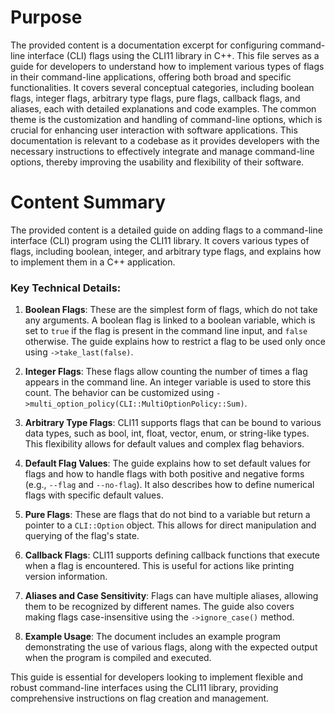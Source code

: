 # Purpose
The provided content is a documentation excerpt for configuring command-line interface (CLI) flags using the CLI11 library in C++. This file serves as a guide for developers to understand how to implement various types of flags in their command-line applications, offering both broad and specific functionalities. It covers several conceptual categories, including boolean flags, integer flags, arbitrary type flags, pure flags, callback flags, and aliases, each with detailed explanations and code examples. The common theme is the customization and handling of command-line options, which is crucial for enhancing user interaction with software applications. This documentation is relevant to a codebase as it provides developers with the necessary instructions to effectively integrate and manage command-line options, thereby improving the usability and flexibility of their software.
# Content Summary
The provided content is a detailed guide on adding flags to a command-line interface (CLI) program using the CLI11 library. It covers various types of flags, including boolean, integer, and arbitrary type flags, and explains how to implement them in a C++ application.

### Key Technical Details:

1. **Boolean Flags**: These are the simplest form of flags, which do not take any arguments. A boolean flag is linked to a boolean variable, which is set to `true` if the flag is present in the command line input, and `false` otherwise. The guide explains how to restrict a flag to be used only once using `->take_last(false)`.

2. **Integer Flags**: These flags allow counting the number of times a flag appears in the command line. An integer variable is used to store this count. The behavior can be customized using `->multi_option_policy(CLI::MultiOptionPolicy::Sum)`.

3. **Arbitrary Type Flags**: CLI11 supports flags that can be bound to various data types, such as bool, int, float, vector, enum, or string-like types. This flexibility allows for default values and complex flag behaviors.

4. **Default Flag Values**: The guide explains how to set default values for flags and how to handle flags with both positive and negative forms (e.g., `--flag` and `--no-flag`). It also describes how to define numerical flags with specific default values.

5. **Pure Flags**: These are flags that do not bind to a variable but return a pointer to a `CLI::Option` object. This allows for direct manipulation and querying of the flag's state.

6. **Callback Flags**: CLI11 supports defining callback functions that execute when a flag is encountered. This is useful for actions like printing version information.

7. **Aliases and Case Sensitivity**: Flags can have multiple aliases, allowing them to be recognized by different names. The guide also covers making flags case-insensitive using the `->ignore_case()` method.

8. **Example Usage**: The document includes an example program demonstrating the use of various flags, along with the expected output when the program is compiled and executed.

This guide is essential for developers looking to implement flexible and robust command-line interfaces using the CLI11 library, providing comprehensive instructions on flag creation and management.
